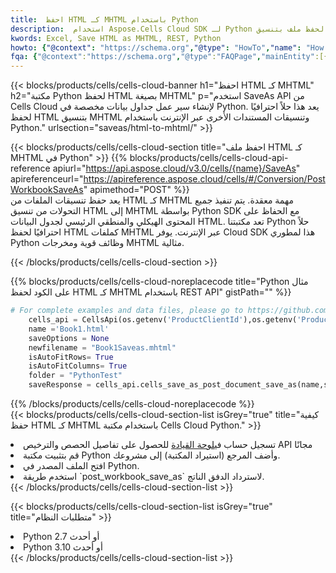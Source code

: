 ```yaml
---
title:  احفظ HTML كـ MHTML باستخدام Python
description:  استخدام Aspose.Cells Cloud SDK لـ Python لحفظ ملف بتنسيق HTML كملف بتنسيق MHTML.
kwords: Excel, Save HTML as MHTML, REST, Python
howto: {"@context": "https://schema.org","@type": "HowTo","name": "How to save HTML as MHTML using the Cells Cloud Python library.","description": "How to save HTML as MHTML using the Cells Cloud Python library.","image": {"@type": "ImageObject"},"url": "/python/saveas/html-to-mhtml/","step": [{ "@type": "HowToStep","name": "How to save HTML as MHTML using the Cells Cloud Python library. step 1", "image": {"@type": "ImageObject",},"url": "/python/saveas/html-to-mhtml/","text": "Register an account at <a href='https://dashboard.aspose.cloud/'>Dashboard</a> to get free API quota & authorization details",},{ "@type": "HowToStep","name": "How to save HTML as MHTML using the Cells Cloud Python library. step 1", "image": {"@type": "ImageObject",},"url": "/python/saveas/html-to-mhtml/","text": "Install Python library and add the reference (import the library) to your project.",},{ "@type": "HowToStep","name": "How to save HTML as MHTML using the Cells Cloud Python library. step 1", "image": {"@type": "ImageObject",},"url": "/python/saveas/html-to-mhtml/","text": "Open the source file in Python.",},{ "@type": "HowToStep","name": "How to save HTML as MHTML using the Cells Cloud Python library. step 1", "image": {"@type": "ImageObject",},"url": "/python/saveas/html-to-mhtml/","text": "Use the `post_workbook_save_as` method to retrieve the resulting stream.",}, ],"supply": {"@type": "HowToSupply","name": "document"},"tool": [{"@type": "HowToTool","name": "PyCharm, Visual Studio Code, Sublime, Eclipse"},{"@type": "HowToTool","name": "Aspose Cells"}],"totalTime": "PT6M"}
fqa: {"@context":"https://schema.org","@type":"FAQPage","mainEntity":[{"@type":"Question","name":"Why save file as other formats file in C# using REST API?","acceptedAnswer":{"@type":"Answer","text":"Documents are encoded in many ways, and some files may be incompatible with the software you use. To open and read such files, just save them as appropriate file formats.<br/><ol><li>Install .NET SDK and add the reference (import the library) to your project.</li><li>Open the source file in C# using REST API.</li><li>Call the PostWorkbookSaveAsRequest() method, passing an output filename with required extension.</li><li>Get the result of save as a separate file.</li></ol>"}},{"@type":"Question","name":"What file formats can I save as with your C# library?","acceptedAnswer":{"@type":"Answer","text":"We support a variety of file formats for conversion using .NET library, including XLSX, Excel, xls , PDF, CSV, HTML, Markdown, XML, PNG, JPG, TIFF, Json, TXT and many more."}},{"@type":"Question","name":"What is the maximum allowed file size for conversion using this .NET library?","acceptedAnswer":{"@type":"Answer","text":"There are no file size limits for format conversions using .NET library."}}]}
---
```

{{< blocks/products/cells/cells-cloud-banner h1="احفظ HTML كـ MHTML" h2="مكتبة Python لحفظ HTML بصيغة MHTML" p="استخدم SaveAs API من Cells Cloud لإنشاء سير عمل جداول بيانات مخصصة في Python. يعد هذا حلاً احترافيًا لحفظ HTML بتنسيق MHTML وتنسيقات المستندات الأخرى عبر الإنترنت باستخدام Python." urlsection="saveas/html-to-mhtml/" >}}

{{< blocks/products/cells/cells-cloud-section title="احفظ ملف HTML كـ MHTML في Python" >}}
{{% blocks/products/cells/cells-cloud-api-reference apiurl="https://api.aspose.cloud/v3.0/cells/{name}/SaveAs" apireferenceurl="https://apireference.aspose.cloud/cells/#/Conversion/PostWorkbookSaveAs" apimethod="POST" %}}
<br/>
يعد حفظ تنسيقات الملفات من HTML كـ MHTML مهمة معقدة. يتم تنفيذ جميع التحولات من تنسيق HTML إلى MHTML بواسطة Python SDK مع الحفاظ على المحتوى الهيكلي والمنطقي الرئيسي لجدول البيانات HTML. تعد مكتبتنا Python حلاً احترافيًا لحفظ HTML كملفات MHTML عبر الإنترنت. يوفر Cloud SDK هذا لمطوري Python وظائف قوية ومخرجات MHTML مثالية.

{{< /blocks/products/cells/cells-cloud-section >}}

{{% blocks/products/cells/cells-cloud-noreplacecode title="Python مثال على الكود لحفظ HTML كـ MHTML باستخدام REST API" gistPath="" %}}
  
```python
# For complete examples and data files, please go to https://github.com/aspose-cells-cloud/aspose-cells-cloud-python/
    cells_api = CellsApi(os.getenv('ProductClientId'),os.getenv('ProductClientSecret'))
    name ='Book1.html'    
    saveOptions = None
    newfilename = "Book1Saveas.mhtml"
    isAutoFitRows= True
    isAutoFitColumns= True
    folder = "PythonTest"
    saveResponse = cells_api.cells_save_as_post_document_save_as(name,save_options=saveOptions, newfilename=(folder +'/' + newfilename),folder=folder)
```
  
{{% /blocks/products/cells/cells-cloud-noreplacecode %}}
<br/>
{{< blocks/products/cells/cells-cloud-section-list isGrey="true" title="كيفية حفظ HTML كـ MHTML باستخدام مكتبة Cells Cloud Python." >}}
<li> تسجيل حساب في<a href="https://dashboard.aspose.cloud/">لوحة القيادة</a> للحصول على تفاصيل الحصص والترخيص API مجانًا</li>
<li>قم بتثبيت مكتبة Python وأضف المرجع (استيراد المكتبة) إلى مشروعك.</li>
<li>افتح الملف المصدر في Python.</li>
<li>استخدم طريقة `post_workbook_save_as` لاسترداد الدفق الناتج.</li>
{{< /blocks/products/cells/cells-cloud-section-list >}}

{{< blocks/products/cells/cells-cloud-section-list isGrey="true" title="متطلبات النظام" >}}
<li>Python 2.7 أو أحدث</li>
<li>Python 3.10 أو أحدث</li>
{{< /blocks/products/cells/cells-cloud-section-list >}}
